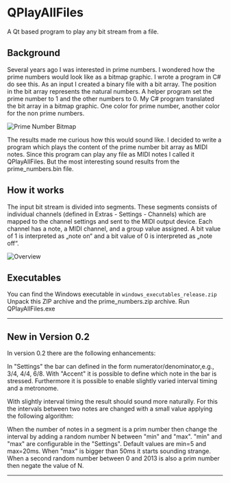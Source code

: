 # QPlayAllFiles
A Qt based program to play any bit stream from a file.

## Background
Several years ago I was interested in prime numbers. I wondered how the prime numbers would look like as a bitmap graphic. I wrote a program in C# do see this. As an input I created a binary file with a bit array. The position in the bit array represents the natural numbers. A helper program set the prime number to 1 and the other numbers to 0. My C# program translated the bit array in a bitmap graphic. One color for prime number, another color for the non prime numbers. 

![Prime Number Bitmap](https://moser-engineering.de/images/prime_bitmap_small.jpg)

The results made me curious how this would sound like. I decided to write a program which plays the content of the prime number bit array as MIDI notes.
Since this program can play any file as MIDI notes I called it QPlayAllFiles.
But the most interesting sound results from the prime_numbers.bin file.

## How it works
The input bit stream is divided into segments. These segments consists of individual channels (defined in Extras - Settings - Channels) which are mapped to the channel settings and sent to the MIDI output device. 
Each channel has a note, a MIDI channel, and a group value assigned. A bit value of 1 is interpreted as „note on“ and a bit value of 0 is interpreted as „note off“.

![Overview](https://moser-engineering.de/images/overview_small.jpg)

## Executables
You can find the Windows executable in ``windows_executables_release.zip``
Unpack this ZIP archive and the prime_numbers.zip archive.
Run QPlayAllFiles.exe

---
## New in Version 0.2
In version 0.2 there are the following enhancements:

In "Settings" the bar can defined in the form numerator/denominator,e.g., 3/4, 4/4, 6/8. With "Accent" it is possible to define which note in the bar is stressed. Furthermore it is possible to enable slightly varied interval timing and a metronome.

With slightly interval timing the result should sound more naturally. For this the intervals between two notes are changed with a small value applying the following algorithm:

When the number of notes in a segment is a prim number then change the interval by adding a random number N between "min" and "max".  "min" and "max" are configurable in the "Settings". Default values are min=5 and max=20ms. When "max" is bigger than 50ms it starts sounding strange. When a second random number between 0 and 2013 is also a prim number then negate the value of N. 

---
